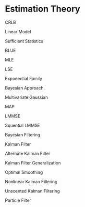 # Estimation Theory

CRLB

Linear Model

Sufficient Statistics

BLUE

MLE

LSE

Exponential Family

Bayesian Approach

Multivariate Gaussian

MAP

LMMSE

Squential LMMSE

Bayesian Filtering

Kalman Filter

Alternate Kalman Filter

Kalman Filter Generalization

Optimal Smoothing

Nonlinear Kalman Filtering

Unscented Kalman Filtering

Particle Filter
